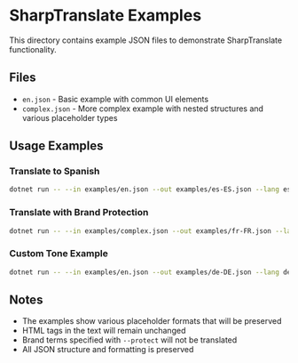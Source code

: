 # SharpTranslate Examples

This directory contains example JSON files to demonstrate SharpTranslate functionality.

## Files

- `en.json` - Basic example with common UI elements
- `complex.json` - More complex example with nested structures and various placeholder types

## Usage Examples

### Translate to Spanish
```bash
dotnet run -- --in examples/en.json --out examples/es-ES.json --lang es-ES
```

### Translate with Brand Protection
```bash
dotnet run -- --in examples/complex.json --out examples/fr-FR.json --lang fr-FR --protect "MyApp"
```

### Custom Tone Example
```bash
dotnet run -- --in examples/en.json --out examples/de-DE.json --lang de-DE --tone "Friendly, casual tone"
```

## Notes

- The examples show various placeholder formats that will be preserved
- HTML tags in the text will remain unchanged
- Brand terms specified with `--protect` will not be translated
- All JSON structure and formatting is preserved